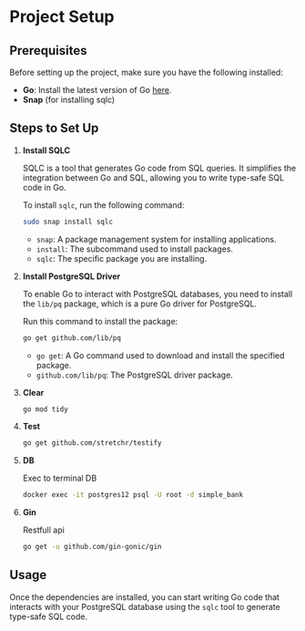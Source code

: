 
# Project Setup

## Prerequisites

Before setting up the project, make sure you have the following installed:

- **Go**: Install the latest version of Go [here](https://golang.org/dl/).
- **Snap** (for installing sqlc)

## Steps to Set Up

1. **Install SQLC**

   SQLC is a tool that generates Go code from SQL queries. It simplifies the integration between Go and SQL, allowing you to write type-safe SQL code in Go.

   To install `sqlc`, run the following command:

   ```bash
   sudo snap install sqlc
   ```

    - `snap`: A package management system for installing applications.
    - `install`: The subcommand used to install packages.
    - `sqlc`: The specific package you are installing.

2. **Install PostgreSQL Driver**

   To enable Go to interact with PostgreSQL databases, you need to install the `lib/pq` package, which is a pure Go driver for PostgreSQL.

   Run this command to install the package:

   ```bash
   go get github.com/lib/pq
   ```

    - `go get`: A Go command used to download and install the specified package.
    - `github.com/lib/pq`: The PostgreSQL driver package.

3. **Clear**
   ```bash
   go mod tidy
   ```

4. **Test**
   ```bash
   go get github.com/stretchr/testify
   ```

5. **DB**

   Exec to terminal DB
   ```bash
   docker exec -it postgres12 psql -U root -d simple_bank
   ```

6. **Gin**

   Restfull api
   ```bash
   go get -u github.com/gin-gonic/gin
   ```

## Usage

Once the dependencies are installed, you can start writing Go code that interacts with your PostgreSQL database using the `sqlc` tool to generate type-safe SQL code.